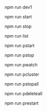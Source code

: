 <!-- COMANDOS -->

<!-- MODO FORK O CLUSTER -->
<!-- nodemon src/server1.js --MODO CLUSTER -->
npm run dev1 

<!-- FOREVER -->
<!-- forever start src/index.js -->
npm run start
<!-- forever stop src/index.js -->
npm run stop
<!-- forever list -->
npm run list

<!-- PM2 -->
<!-- pm2 start src/index.js -->
npm run pstart
<!-- pm2 stop src/index.js -->
npm run pstop
<!-- pm2 start src/index.js --watch -->
npm run pwatch
<!-- pm2 start src/index.js --watch -i max -->
npm run pcluster
<!-- pm2 stop src/index.js -->
npm run pstopall
<!-- pm2 delete all -->
npm run pdeleteall
<!-- pm2 restart src/index.js -->
npm run prestart

